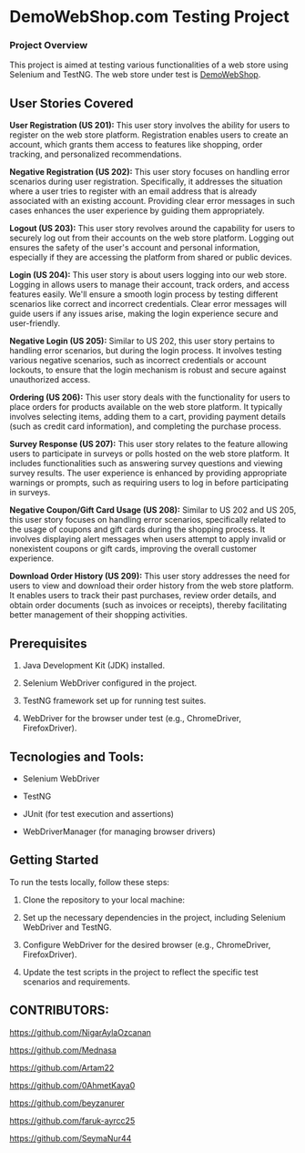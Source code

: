 # DemoWebShop.com Testing Project

### Project Overview

This project is aimed at testing various functionalities of a web store using Selenium and TestNG. The web store under test is [DemoWebShop](https://demowebshop.tricentis.com/).

## User Stories Covered

**User Registration (US 201):** This user story involves the ability for users to register on the web store platform. Registration enables users to create an account, which grants them access to features like shopping, order tracking, and personalized recommendations.

**Negative Registration (US 202):** This user story focuses on handling error scenarios during user registration. Specifically, it addresses the situation where a user tries to register with an email address that is already associated with an existing account. Providing clear error messages in such cases enhances the user experience by guiding them appropriately.

**Logout (US 203):** This user story revolves around the capability for users to securely log out from their accounts on the web store platform. Logging out ensures the safety of the user's account and personal information, especially if they are accessing the platform from shared or public devices.

**Login (US 204):** This user story is about users logging into our web store. Logging in allows users to manage their account, track orders, and access features easily. We'll ensure a smooth login process by testing different scenarios like correct and incorrect credentials. Clear error messages will guide users if any issues arise, making the login experience secure and user-friendly.

**Negative Login (US 205):** Similar to US 202, this user story pertains to handling error scenarios, but during the login process. It involves testing various negative scenarios, such as incorrect credentials or account lockouts, to ensure that the login mechanism is robust and secure against unauthorized access.

**Ordering (US 206):** This user story deals with the functionality for users to place orders for products available on the web store platform. It typically involves selecting items, adding them to a cart, providing payment details (such as credit card information), and completing the purchase process.

**Survey Response (US 207):** This user story relates to the feature allowing users to participate in surveys or polls hosted on the web store platform. It includes functionalities such as answering survey questions and viewing survey results. The user experience is enhanced by providing appropriate warnings or prompts, such as requiring users to log in before participating in surveys.

**Negative Coupon/Gift Card Usage (US 208):** Similar to US 202 and US 205, this user story focuses on handling error scenarios, specifically related to the usage of coupons and gift cards during the shopping process. It involves displaying alert messages when users attempt to apply invalid or nonexistent coupons or gift cards, improving the overall customer experience.

**Download Order History (US 209):** This user story addresses the need for users to view and download their order history from the web store platform. It enables users to track their past purchases, review order details, and obtain order documents (such as invoices or receipts), thereby facilitating better management of their shopping  activities.

## Prerequisites

1. Java Development Kit (JDK) installed.
   
2. Selenium WebDriver configured in the project.
   
3. TestNG framework set up for running test suites.
   
4. WebDriver for the browser under test (e.g., ChromeDriver, FirefoxDriver).

## **Tecnologies and Tools:** 

- Selenium WebDriver
  
- TestNG
  
- JUnit (for test execution and assertions)
  
- WebDriverManager (for managing browser drivers)
  



## **Getting Started**

To run the tests locally, follow these steps:

1. Clone the repository to your local machine:
  
2. Set up the necessary dependencies in the project, including Selenium WebDriver and TestNG.
    
3. Configure WebDriver for the desired browser (e.g., ChromeDriver, FirefoxDriver).
   
4. Update the test scripts in the project to reflect the specific test scenarios and requirements.


## CONTRIBUTORS:

https://github.com/NigarAylaOzcanan 

https://github.com/Mednasa 

https://github.com/Artam22  

https://github.com/0AhmetKaya0 

https://github.com/beyzanurer

https://github.com/faruk-ayrcc25 

https://github.com/SeymaNur44 
